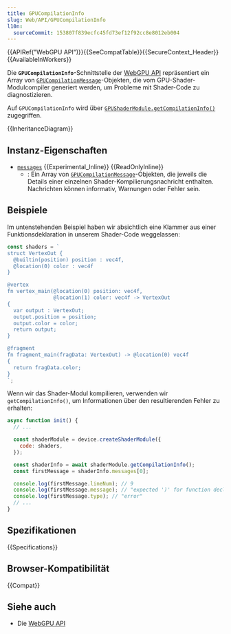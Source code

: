 ```yaml
---
title: GPUCompilationInfo
slug: Web/API/GPUCompilationInfo
l10n:
  sourceCommit: 153807f839ecfc45fd73ef12f92cc8e8012eb004
---
```


{{APIRef("WebGPU API")}}{{SeeCompatTable}}{{SecureContext_Header}}{{AvailableInWorkers}}

Die **`GPUCompilationInfo`**-Schnittstelle der [WebGPU API](/de/docs/Web/API/WebGPU_API) repräsentiert ein Array von [`GPUCompilationMessage`](/de/docs/Web/API/GPUCompilationMessage)-Objekten, die vom GPU-Shader-Modulcompiler generiert werden, um Probleme mit Shader-Code zu diagnostizieren.

Auf `GPUCompilationInfo` wird über [`GPUShaderModule.getCompilationInfo()`](/de/docs/Web/API/GPUShaderModule/getCompilationInfo) zugegriffen.

{{InheritanceDiagram}}

## Instanz-Eigenschaften

- [`messages`](/de/docs/Web/API/GPUCompilationInfo/messages) {{Experimental_Inline}} {{ReadOnlyInline}}
  - : Ein Array von [`GPUCompilationMessage`](/de/docs/Web/API/GPUCompilationMessage)-Objekten, die jeweils die Details einer einzelnen Shader-Kompilierungsnachricht enthalten. Nachrichten können informativ, Warnungen oder Fehler sein.

## Beispiele

Im untenstehenden Beispiel haben wir absichtlich eine Klammer aus einer Funktionsdeklaration in unserem Shader-Code weggelassen:

```js
const shaders = `
struct VertexOut {
  @builtin(position) position : vec4f,
  @location(0) color : vec4f
}

@vertex
fn vertex_main(@location(0) position: vec4f,
               @location(1) color: vec4f -> VertexOut
{
  var output : VertexOut;
  output.position = position;
  output.color = color;
  return output;
}

@fragment
fn fragment_main(fragData: VertexOut) -> @location(0) vec4f
{
  return fragData.color;
}
`;
```

Wenn wir das Shader-Modul kompilieren, verwenden wir `getCompilationInfo()`, um Informationen über den resultierenden Fehler zu erhalten:

```js
async function init() {
  // ...

  const shaderModule = device.createShaderModule({
    code: shaders,
  });

  const shaderInfo = await shaderModule.getCompilationInfo();
  const firstMessage = shaderInfo.messages[0];

  console.log(firstMessage.lineNum); // 9
  console.log(firstMessage.message); // "expected ')' for function declaration"
  console.log(firstMessage.type); // "error"
  // ...
}
```

## Spezifikationen

{{Specifications}}

## Browser-Kompatibilität

{{Compat}}

## Siehe auch

- Die [WebGPU API](/de/docs/Web/API/WebGPU_API)
